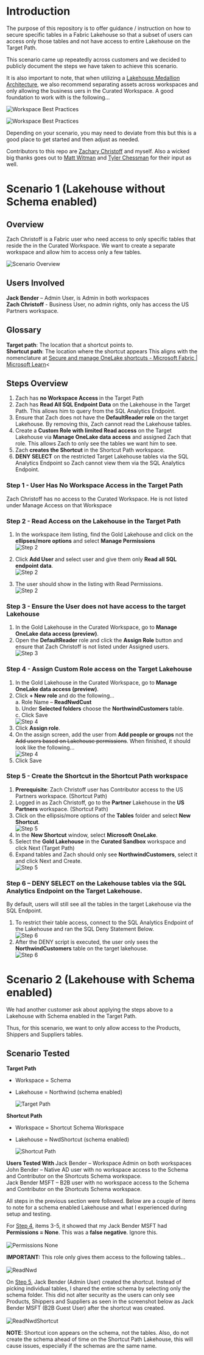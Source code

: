 # Introduction

The purpose of this repository is to offer guidance / instruction on how to secure specific tables in a Fabric Lakehouse so that a subset of users can access only those tables and not have access to entire Lakehouse on the Target Path.

This scenario came up repeatedly across customers and we decided to publicly document the steps we have taken to achieve this scenario.

It is also important to note, that when utilizing a [Lakehouse Medallion Architecture](https://learn.microsoft.com/en-us/fabric/onelake/onelake-medallion-lakehouse-architecture), we also recommend separating assets across workspaces and only allowing the business uers in the Curated Workspace.  A good foundation to work with is the following...

![Workspace Best Practices](./img/wrkspcbest1.png)

![Workspace Best Practices](./img/wrkspcbest2.png)

Depending on your scenario, you may need to deviate from this but this is a good place to get started and then adjust as needed.

Contributors to this repo are [Zachary Christoff](https://www.linkedin.com/in/zach-christoff-485b7466/) and myself.  Also a wicked big thanks goes out to [Matt Witman](https://www.linkedin.com/in/matt-witman-2280b337/) and [Tyler Chessman](https://www.linkedin.com/in/tyler-chessman/) for their input as well.

# Scenario 1 (Lakehouse without Schema enabled)
## Overview
Zach Christoff is a Fabric user who need access to only specific tables that reside the in the Curated Workspace.  We want to create a separate workspace and allow him to access only a few tables.

![Scenario Overview](./img/scenariooverview.png)

## Users Involved 
<B>Jack Bender</B> – Admin User, is Admin in both workspaces<br>
<B>Zach Christoff</B> - Business User, no admin rights, only has access the US Partners workspace.

## Glossary
<B>Target path</B>: The location that a shortcut points to.<BR>
<B>Shortcut path</B>: The location where the shortcut appears
This aligns with the nomenclature at [Secure and manage OneLake shortcuts - Microsoft Fabric | Microsoft Learn](https://learn.microsoft.com/en-us/fabric/onelake/onelake-shortcut-security)<

## Steps Overview
1. Zach has <b>no Workspace Access </b>in the Target Path
2. Zach has <b>Read All SQL Endpoint Data</b> on the Lakehouse in the Target Path.  This allows him to query from the SQL Analytics Endpoint.
3. Ensure that Zach does not have the <b>DefaultReader role</b> on the target Lakehouse.  By removing this, Zach cannot read the Lakehouse tables.
4. Create a <b>Custom Role with limited Read access</b> on the Target Lakehouse via <b>Manage OneLake data access</b> and assigned Zach that role.  This allows Zach to only see the tables we want him to see.
5. Zach <b>creates the Shortcut</b> in the Shortcut Path workspace.  
6. <b>DENY SELECT</b> on the restricted Target Lakehouse tables via the SQL Analytics Endpoint so Zach cannot view them via the SQL Analytics Endpoint.   

### Step 1 - User Has No Workspace Access in the Target Path
Zach Christoff has no access to the Curated Workspace.  He is not listed under Manage Access on that Workspace

### Step 2 - Read Access on the Lakehouse in the Target Path

1. In the workspace item listing, find the Gold Lakehouse and click on the <b>ellipses/more options</b> and select <b>Manage Permissions</b><BR>
![Step 2](./img/step2.png)

2. Click <b>Add User</b> and select user and give them only <b>Read all SQL endpoint data</b>.<BR>
![Step 2](./img/step2b.png)

3. The user should show in the listing with Read Permissions.<BR>
![Step 2](./img/step2c.png)


### Step 3 - Ensure the User does not have access to the target Lakehouse

1. In the Gold Lakehouse in the Curated Workspace, go to <b>Manage OneLake data access (preview)</b>.
2. Open the <b>DefaultReader</b> role and click the <b>Assign Role</b> button and ensure that Zach Christoff is not listed under Assigned users.<BR>
![Step 3](./img/step3.png)

### Step 4 - Assign Custom Role access on the Target Lakehouse

1. In the Gold Lakehouse in the Curated Workspace, go to <b>Manage OneLake data access (preview)</b>.
2. Click <b>+ New role</b> and do the following…<br>
   a. Role Name – <b>ReadNwdCust</b> <br>
   b. Under <b>Selected folders</b> choose the <b>NorthwindCustomers</b> table.<br>
   c. Click Save<br>
   ![Step 4](./img/step4.png)
3. Click <b>Assign role</b>.
4. On the assign screen, add the user from <b>Add people or groups</b> not the ~~Add users based on Lakehouse permissions~~.  When finished, it should look like the following...<BR>
   ![Step 4](./img/step4b.png)
5. Click Save

### Step 5 - Create the Shortcut in the Shortcut Path workspace

1. <b>Prerequisite</b>: Zach Christoff user has Contributor access to the US Partners workspace.  (Shortcut Path)
2. Logged in as Zach Christoff, go to the <b>Partner</b> Lakehouse in the <b>US Partners</b> workspace. (Shortcut Path)
3. Click on the ellipsis/more options of the <b>Tables</b> folder and select <b>New Shortcut</b>.<BR>
    ![Step 5](./img/step5a.png)
4. In the <b>New Shortcut</b> window, select <b>Microsoft OneLake</b>.
5. Select the <b>Gold Lakehouse</b> in the <b>Curated Sandbox</b> workspace and click Next  (Target Path)
6. Expand tables and Zach should only see <b>NorthwindCustomers</b>, select it and click Next and Create.<BR>
    ![Step 5](./img/step5b.png)

### Step 6 – DENY SELECT on the Lakehouse tables via the SQL Analytics Endpoint on the Target Lakehouse.
By default, users will still see all the tables in the target Lakehouse via the SQL Endpoint.  
1. To restrict their table access, connect to the SQL Analytics Endpoint of the Lakehouse and ran the SQL Deny Statement Below.<BR>
    ![Step 6](./img/step6a.png)
2. After the DENY script is executed, the user only sees the <b>NorthwindCustomers</b> table on the target lakehouse.  <BR>
    ![Step 6](./img/step6b.png)


# Scenario 2 (Lakehouse with Schema enabled)
We had another customer ask about applying the steps above to a Lakehouse with Schema enabled in the Target Path.

Thus, for this scenario, we want to only allow access to the Products, Shippers and Suppliers tables.

## Scenario Tested

<b>Target Path</b>
-	Workspace = Schema
-	Lakehouse = Northwind (schema enabled)

    ![Target Path](./img/targetpath.png)

<b>Shortcut Path</b> 
-	Workspace = Shortcut Schema Workspace
-	Lakehouse = NwdShortcut (schema enabled)

    ![Shortcut Path](./img/shortcutpath.png)

<b> Users Tested With </b>
Jack Bender – Workspace Admin on both workspaces<br>
John Bender – Native AD user with no workspace access to the Schema and Contributor on the Shortcuts Schema workspace.<br>
Jack Bender MSFT – B2B user with no workspace access to the Schema and Contributor on the Shortcuts Schema workspace.<br>

All steps in the previous section were followed.  Below are a couple of items to note for a schema enabled Lakehouse and what I experienced during setup and testing.

For [Step 4](#step-4---assign-custom-role-access-on-the-target-lakehouse), items 3-5, it showed that my Jack Bender MSFT had <B>Permissions = None</b>.  This was a <b>false negative</b>.  Ignore this.<BR>&nbsp;<BR>
    ![Permissions None](./img/permissions-none.png)

<B>IMPORTANT:</B>  This role only gives them access to the following tables…
<BR>&nbsp;<BR>
    ![ReadNwd](./img/readnwd.png)

On [Step 5](#step-5---create-the-shortcut-in-the-shortcut-path-workspace), Jack Bender (Admin User) created the shortcut.  Instead of picking individual tables, I shared the entire schema by selecting only the schema folder.  This did not alter security as the users can only see Products, Shippers and Suppliers as seen in the screenshot below as Jack Bender MSFT (B2B Guest User) after the shortcut was created.
<BR>&nbsp;<BR>
    ![ReadNwdShortcut](./img/nwdshortcut.png)

<b>NOTE</b>:  Shortcut icon appears on the schema, not the tables.   Also, do not create the schema ahead of time on the Shortcut Path Lakehouse, this will cause issues, especially if the schemas are the same name.


















